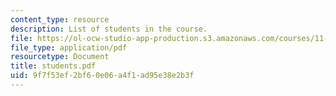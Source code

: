 ```yaml
---
content_type: resource
description: List of students in the course.
file: https://ol-ocw-studio-app-production.s3.amazonaws.com/courses/11-952-foshan-china-workshop-spring-2004/9f7f53ef2bf60e06a4f1ad95e38e2b3f_students.pdf
file_type: application/pdf
resourcetype: Document
title: students.pdf
uid: 9f7f53ef-2bf6-0e06-a4f1-ad95e38e2b3f
---
```

